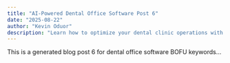 ```yaml
---
title: "AI-Powered Dental Office Software Post 6"
date: "2025-08-22"
author: "Kevin Oduor"
description: "Learn how to optimize your dental clinic operations with software and AI tools."
---
```

This is a generated blog post 6 for dental office software BOFU keywords...
